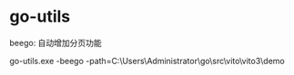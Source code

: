 # go-utils

beego:
    自动增加分页功能
    
go-utils.exe -beego -path=C:\Users\Administrator\go\src\vito\vito3\demo